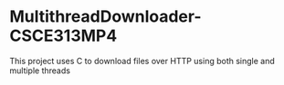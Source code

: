 MultithreadDownloader-CSCE313MP4
================================
This project uses C to download files over HTTP using both single and multiple threads
